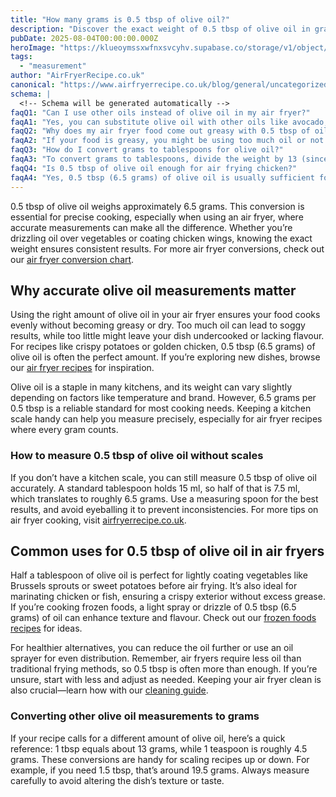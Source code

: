 ```yaml
---
title: "How many grams is 0.5 tbsp of olive oil?"
description: "Discover the exact weight of 0.5 tbsp of olive oil in grams for perfect air fryer cooking. Get accurate conversions and handy tips here!"
pubDate: 2025-08-04T00:00:00.000Z
heroImage: "https://klueoymssxwfnxsvcyhv.supabase.co/storage/v1/object/public/Shmucket/how-many-grams-is-0-5-tbsp-of-olive-oil.webp"
tags:
  - "measurement"
author: "AirFryerRecipe.co.uk"
canonical: "https://www.airfryerrecipe.co.uk/blog/general/uncategorized/how-many-grams-is-0-5-tbsp-of-olive-oil"
schema: |
  <!-- Schema will be generated automatically -->
faqQ1: "Can I use other oils instead of olive oil in my air fryer?"
faqA1: "Yes, you can substitute olive oil with other oils like avocado, coconut, or sunflower oil. Just note that each oil has a slightly different weight per tablespoon, so adjust measurements accordingly. For example, 0.5 tbsp of coconut oil weighs about 7 grams, slightly more than olive oil."
faqQ2: "Why does my air fryer food come out greasy with 0.5 tbsp of oil?"
faqA2: "If your food is greasy, you might be using too much oil or not distributing it evenly. Try using an oil sprayer for a lighter coating. Also, ensure your air fryer basket isn’t overcrowded, as this can trap moisture and oil."
faqQ3: "How do I convert grams to tablespoons for olive oil?"
faqA3: "To convert grams to tablespoons, divide the weight by 13 (since 1 tbsp ≈ 13 grams). For example, 6.5 grams is 0.5 tbsp. A kitchen scale is the most accurate tool for these conversions."
faqQ4: "Is 0.5 tbsp of olive oil enough for air frying chicken?"
faqA4: "Yes, 0.5 tbsp (6.5 grams) of olive oil is usually sufficient for coating chicken before air frying. For crispier results, pat the chicken dry first and evenly distribute the oil. You can also marinate the chicken for extra flavour."
---
```

<p>0.5 tbsp of olive oil weighs approximately 6.5 grams. This conversion is essential for precise cooking, especially when using an air fryer, where accurate measurements can make all the difference. Whether you’re drizzling oil over vegetables or coating chicken wings, knowing the exact weight ensures consistent results. For more air fryer conversions, check out our <a href=https://www.airfryerrecipe.co.uk/air-fryer-conversion-chart>air fryer conversion chart</a>.</p>  

<h2>Why accurate olive oil measurements matter</h2>  
<p>Using the right amount of olive oil in your air fryer ensures your food cooks evenly without becoming greasy or dry. Too much oil can lead to soggy results, while too little might leave your dish undercooked or lacking flavour. For recipes like crispy potatoes or golden chicken, 0.5 tbsp (6.5 grams) of olive oil is often the perfect amount. If you’re exploring new dishes, browse our <a href=https://www.airfryerrecipe.co.uk/recipes>air fryer recipes</a> for inspiration.</p>  

<p>Olive oil is a staple in many kitchens, and its weight can vary slightly depending on factors like temperature and brand. However, 6.5 grams per 0.5 tbsp is a reliable standard for most cooking needs. Keeping a kitchen scale handy can help you measure precisely, especially for air fryer recipes where every gram counts.</p>  

<h3>How to measure 0.5 tbsp of olive oil without scales</h3>  
<p>If you don’t have a kitchen scale, you can still measure 0.5 tbsp of olive oil accurately. A standard tablespoon holds 15 ml, so half of that is 7.5 ml, which translates to roughly 6.5 grams. Use a measuring spoon for the best results, and avoid eyeballing it to prevent inconsistencies. For more tips on air fryer cooking, visit <a href=https://www.airfryerrecipe.co.uk>airfryerrecipe.co.uk</a>.</p>  

<h2>Common uses for 0.5 tbsp of olive oil in air fryers</h2>  
<p>Half a tablespoon of olive oil is perfect for lightly coating vegetables like Brussels sprouts or sweet potatoes before air frying. It’s also ideal for marinating chicken or fish, ensuring a crispy exterior without excess grease. If you’re cooking frozen foods, a light spray or drizzle of 0.5 tbsp (6.5 grams) of oil can enhance texture and flavour. Check out our <a href=https://www.airfryerrecipe.co.uk/recipe-category/frozen-foods>frozen foods recipes</a> for ideas.</p>  

<p>For healthier alternatives, you can reduce the oil further or use an oil sprayer for even distribution. Remember, air fryers require less oil than traditional frying methods, so 0.5 tbsp is often more than enough. If you’re unsure, start with less and adjust as needed. Keeping your air fryer clean is also crucial—learn how with our <a href=https://www.airfryerrecipe.co.uk/air-fryer-cleaner>cleaning guide</a>.</p>  

<h3>Converting other olive oil measurements to grams</h3>  
<p>If your recipe calls for a different amount of olive oil, here’s a quick reference: 1 tbsp equals about 13 grams, while 1 teaspoon is roughly 4.5 grams. These conversions are handy for scaling recipes up or down. For example, if you need 1.5 tbsp, that’s around 19.5 grams. Always measure carefully to avoid altering the dish’s texture or taste.</p>
